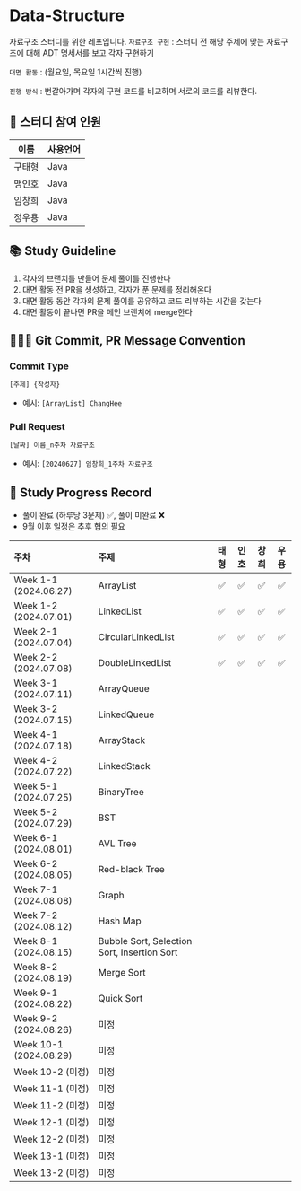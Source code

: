 # Data-Structure
자료구조 스터디를 위한 레포입니다.
  `자료구조 구현` : 스터디 전 해당 주제에 맞는 자료구조에 대해 ADT 명세서를 보고 각자 구현하기
  
  `대면 활동` : (월요일, 목요일 1시간씩 진행)
  
  `진행 방식` : 번갈아가며 각자의 구현 코드를 비교하며 서로의 코드를 리뷰한다.
      
## 👥 스터디 참여 인원
| 이름 | 사용언어 |
| :---: | :------ |
| 구태형 | Java |
| 맹인호 | Java |
| 임창희 | Java |
| 정우용 | Java |

## 📚 Study Guideline
1. 각자의 브랜치를 만들어 문제 풀이를 진행한다
2. 대면 활동 전 PR을 생성하고, 각자가 푼 문제를 정리해온다
3. 대면 활동 동안 각자의 문제 풀이를 공유하고 코드 리뷰하는 시간을 갖는다
4. 대면 활동이 끝나면 PR을 메인 브랜치에 merge한다

## 🙆🏻‍♂️ Git Commit, PR Message Convention
### Commit Type
```bash
[주제] {작성자}
```
- 예시: `[ArrayList] ChangHee`

### Pull Request
```bash
[날짜] 이름_n주차 자료구조
```
- 예시: `[20240627] 임창희_1주차 자료구조`

## 📆 Study Progress Record
- 풀이 완료 (하루당 3문제) ✅, 풀이 미완료 ❌
- 9월 이후 일정은 추후 협의 필요
  
| 주차 | 주제 | 태형 | 인호 | 창희 | 우용
| :-- | :-- |:-:|:--:|:--:| :--: 
| Week 1-1 (2024.06.27) | ArrayList | ✅ | ✅  | ✅  | ✅
| Week 1-2 (2024.07.01) | LinkedList | ✅  | ✅   |  ✅  | ✅
| Week 2-1 (2024.07.04) | CircularLinkedList | ✅  |  ✅  |  ✅  | ✅
| Week 2-2 (2024.07.08) | DoubleLinkedList | ✅  |  ✅  |  ✅  | ✅
| Week 3-1 (2024.07.11) | ArrayQueue |   |    |    |
| Week 3-2 (2024.07.15) | LinkedQueue |   |    |    |
| Week 4-1 (2024.07.18) | ArrayStack |   |    |    |
| Week 4-2 (2024.07.22) | LinkedStack |   |    |    |
| Week 5-1 (2024.07.25) | BinaryTree |   |    |    |
| Week 5-2 (2024.07.29) | BST |   |    |    |
| Week 6-1 (2024.08.01) | AVL Tree |   |    |    |
| Week 6-2 (2024.08.05) | Red-black Tree |   |    |    |
| Week 7-1 (2024.08.08) | Graph |   |    |    |
| Week 7-2 (2024.08.12) | Hash Map |   |    |    |
| Week 8-1 (2024.08.15) | Bubble Sort, Selection Sort, Insertion Sort |   |    |    |
| Week 8-2 (2024.08.19) | Merge Sort |   |    |    |
| Week 9-1 (2024.08.22) | Quick Sort |   |    |    |
| Week 9-2 (2024.08.26) | 미정 |   |    |    |
| Week 10-1 (2024.08.29) | 미정 |   |    |    |
| Week 10-2 (미정) | 미정 |   |    |    |
| Week 11-1 (미정) | 미정 |   |    |    |
| Week 11-2 (미정) | 미정 |   |    |    |
| Week 12-1 (미정) | 미정 |   |    |    |
| Week 12-2 (미정) | 미정 |   |    |    |
| Week 13-1 (미정) | 미정 |   |    |    |
| Week 13-2 (미정) | 미정 |   |    |    |
